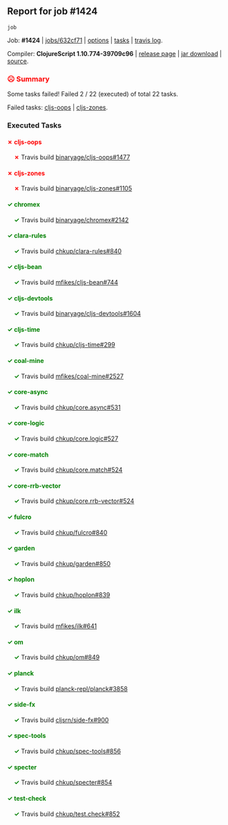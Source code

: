 ## Report for job #1424
```
job
```


Job: **#1424** | [jobs/632cf71](https://github.com/cljs-oss/canary/commit/632cf71a99c02ef109bf5594416d76181be784e5) | [options](options.edn) | [tasks](tasks.edn) | [travis log](https://travis-ci.org/cljs-oss/canary/builds/693406186).

Compiler: **ClojureScript 1.10.774-39709c96** | [release page](https://github.com/cljs-oss/canary/releases/tag/r1.10.774-39709c96) | [jar download](https://github.com/cljs-oss/canary/releases/download/r1.10.774-39709c96/clojurescript-1.10.774-39709c96.jar) | [source](https://github.com/clojure/clojurescript/commit/39709c9614d37b9a3dd398be8fed83cd3dda534b).

### <b style='color:red'>☹ Summary</b>

Some tasks failed! Failed 2 / 22 (executed) of total 22 tasks.

Failed tasks: [cljs-oops](#-cljs-oops) | [cljs-zones](#-cljs-zones).

### Executed Tasks

#### <b style='color:red'>&#x2717; cljs-oops</b>
&nbsp;&nbsp;&nbsp;&nbsp;<b style='color:red'>&#x2717;</b> Travis build [binaryage/cljs-oops#1477](https://travis-ci.org/binaryage/cljs-oops/builds/693407285)<br>

#### <b style='color:red'>&#x2717; cljs-zones</b>
&nbsp;&nbsp;&nbsp;&nbsp;<b style='color:red'>&#x2717;</b> Travis build [binaryage/cljs-zones#1105](https://travis-ci.org/binaryage/cljs-zones/builds/693407296)<br>

#### <b style='color:green'>&#x2713; chromex</b>
&nbsp;&nbsp;&nbsp;&nbsp;<b style='color:green'>&#x2713;</b> Travis build [binaryage/chromex#2142](https://travis-ci.org/binaryage/chromex/builds/693407265)<br>

#### <b style='color:green'>&#x2713; clara-rules</b>
&nbsp;&nbsp;&nbsp;&nbsp;<b style='color:green'>&#x2713;</b> Travis build [chkup/clara-rules#840](https://travis-ci.org/chkup/clara-rules/builds/693407267)<br>

#### <b style='color:green'>&#x2713; cljs-bean</b>
&nbsp;&nbsp;&nbsp;&nbsp;<b style='color:green'>&#x2713;</b> Travis build [mfikes/cljs-bean#744](https://travis-ci.org/mfikes/cljs-bean/builds/693407277)<br>

#### <b style='color:green'>&#x2713; cljs-devtools</b>
&nbsp;&nbsp;&nbsp;&nbsp;<b style='color:green'>&#x2713;</b> Travis build [binaryage/cljs-devtools#1604](https://travis-ci.org/binaryage/cljs-devtools/builds/693407281)<br>

#### <b style='color:green'>&#x2713; cljs-time</b>
&nbsp;&nbsp;&nbsp;&nbsp;<b style='color:green'>&#x2713;</b> Travis build [chkup/cljs-time#299](https://travis-ci.org/chkup/cljs-time/builds/693407293)<br>

#### <b style='color:green'>&#x2713; coal-mine</b>
&nbsp;&nbsp;&nbsp;&nbsp;<b style='color:green'>&#x2713;</b> Travis build [mfikes/coal-mine#2527](https://travis-ci.org/mfikes/coal-mine/builds/693407316)<br>

#### <b style='color:green'>&#x2713; core-async</b>
&nbsp;&nbsp;&nbsp;&nbsp;<b style='color:green'>&#x2713;</b> Travis build [chkup/core.async#531](https://travis-ci.org/chkup/core.async/builds/693407331)<br>

#### <b style='color:green'>&#x2713; core-logic</b>
&nbsp;&nbsp;&nbsp;&nbsp;<b style='color:green'>&#x2713;</b> Travis build [chkup/core.logic#527](https://travis-ci.org/chkup/core.logic/builds/693407327)<br>

#### <b style='color:green'>&#x2713; core-match</b>
&nbsp;&nbsp;&nbsp;&nbsp;<b style='color:green'>&#x2713;</b> Travis build [chkup/core.match#524](https://travis-ci.org/chkup/core.match/builds/693407337)<br>

#### <b style='color:green'>&#x2713; core-rrb-vector</b>
&nbsp;&nbsp;&nbsp;&nbsp;<b style='color:green'>&#x2713;</b> Travis build [chkup/core.rrb-vector#524](https://travis-ci.org/chkup/core.rrb-vector/builds/693407339)<br>

#### <b style='color:green'>&#x2713; fulcro</b>
&nbsp;&nbsp;&nbsp;&nbsp;<b style='color:green'>&#x2713;</b> Travis build [chkup/fulcro#840](https://travis-ci.org/chkup/fulcro/builds/693407354)<br>

#### <b style='color:green'>&#x2713; garden</b>
&nbsp;&nbsp;&nbsp;&nbsp;<b style='color:green'>&#x2713;</b> Travis build [chkup/garden#850](https://travis-ci.org/chkup/garden/builds/693407388)<br>

#### <b style='color:green'>&#x2713; hoplon</b>
&nbsp;&nbsp;&nbsp;&nbsp;<b style='color:green'>&#x2713;</b> Travis build [chkup/hoplon#839](https://travis-ci.org/chkup/hoplon/builds/693407463)<br>

#### <b style='color:green'>&#x2713; ilk</b>
&nbsp;&nbsp;&nbsp;&nbsp;<b style='color:green'>&#x2713;</b> Travis build [mfikes/ilk#641](https://travis-ci.org/mfikes/ilk/builds/693407358)<br>

#### <b style='color:green'>&#x2713; om</b>
&nbsp;&nbsp;&nbsp;&nbsp;<b style='color:green'>&#x2713;</b> Travis build [chkup/om#849](https://travis-ci.org/chkup/om/builds/693407370)<br>

#### <b style='color:green'>&#x2713; planck</b>
&nbsp;&nbsp;&nbsp;&nbsp;<b style='color:green'>&#x2713;</b> Travis build [planck-repl/planck#3858](https://travis-ci.org/planck-repl/planck/builds/693407429)<br>

#### <b style='color:green'>&#x2713; side-fx</b>
&nbsp;&nbsp;&nbsp;&nbsp;<b style='color:green'>&#x2713;</b> Travis build [cljsrn/side-fx#900](https://travis-ci.org/cljsrn/side-fx/builds/693407442)<br>

#### <b style='color:green'>&#x2713; spec-tools</b>
&nbsp;&nbsp;&nbsp;&nbsp;<b style='color:green'>&#x2713;</b> Travis build [chkup/spec-tools#856](https://travis-ci.org/chkup/spec-tools/builds/693407471)<br>

#### <b style='color:green'>&#x2713; specter</b>
&nbsp;&nbsp;&nbsp;&nbsp;<b style='color:green'>&#x2713;</b> Travis build [chkup/specter#854](https://travis-ci.org/chkup/specter/builds/693407457)<br>

#### <b style='color:green'>&#x2713; test-check</b>
&nbsp;&nbsp;&nbsp;&nbsp;<b style='color:green'>&#x2713;</b> Travis build [chkup/test.check#852](https://travis-ci.org/chkup/test.check/builds/693407407)<br>